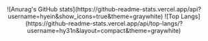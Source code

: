 <div align="center"> ![Anurag's GitHub stats](https://github-readme-stats.vercel.app/api?username=hyein&show_icons=true&theme=graywhite)
![Top Langs](https://github-readme-stats.vercel.app/api/top-langs/?username=hy31n&layout=compact&theme=graywhite) </div>
